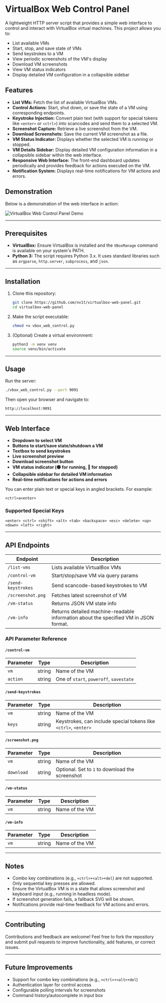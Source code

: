 # VirtualBox Web Control Panel

A lightweight HTTP server script that provides a simple web interface to control and interact with VirtualBox virtual machines. This project allows you to:

- List available VMs
- Start, stop, and save state of VMs
- Send keystrokes to a VM
- View periodic screenshots of the VM's display
- Download VM screenshots
- View VM status indicators
- Display detailed VM configuration in a collapsible sidebar

## Features

- **List VMs:** Fetch the list of available VirtualBox VMs.
- **Control Actions:** Start, shut down, or save the state of a VM using corresponding endpoints.
- **Keystroke Injection:** Convert plain text (with support for special tokens like `<enter>` or `<ctrl>`) into scancodes and send them to a selected VM.
- **Screenshot Capture:** Retrieve a live screenshot from the VM.
- **Download Screenshots:** Save the current VM screenshot as a file.
- **VM Status Indicator:** Displays whether the selected VM is running or stopped.
- **VM Details Sidebar:** Display detailed VM configuration information in a collapsible sidebar within the web interface.
- **Responsive Web Interface:** The front-end dashboard updates periodically and provides feedback for actions executed on the VM.
- **Notification System:** Displays real-time notifications for VM actions and errors.

## Demonstration

Below is a demonstration of the web interface in action:

![VirtualBox Web Control Panel Demo](assets/demo.gif)

---

## Prerequisites

- **VirtualBox:** Ensure VirtualBox is installed and the `VBoxManage` command is available on your system's PATH.
- **Python 3:** The script requires Python 3.x. It uses standard libraries such as `argparse`, `http.server`, `subprocess`, and `json`.

---

## Installation

1. Clone this repository:
   ```bash
   git clone https://github.com/nv1t/virtualbox-web-panel.git
   cd virtualbox-web-panel
   ```

2. Make the script executable:
   ```bash
   chmod +x vbox_web_control.py
   ```

3. (Optional) Create a virtual environment:
   ```bash
   python3 -m venv venv
   source venv/bin/activate
   ```

---

## Usage

Run the server:
```bash
./vbox_web_control.py --port 9091
```

Then open your browser and navigate to:
```
http://localhost:9091
```

---

## Web Interface

- **Dropdown to select VM**
- **Buttons to start/save state/shutdown a VM**
- **Textbox to send keystrokes**
- **Live screenshot preview**
- **Download screenshot button**
- **VM status indicator (🟢 for running, 🔴 for stopped)**
- **Collapsible sidebar for detailed VM information**
- **Real-time notifications for actions and errors**

You can enter plain text or special keys in angled brackets. For example:
```
<ctrl>a<enter>
```

### Supported Special Keys
```
<enter> <ctrl> <shift> <alt> <tab> <backspace> <esc> <delete> <up> <down> <left> <right>
```

---

## API Endpoints

| Endpoint              | Description                            |
|----------------------|----------------------------------------|
| `/list-vms`          | Lists available VirtualBox VMs         |
| `/control-vm`        | Start/stop/save VM via query params    |
| `/send-keystrokes`   | Send scancode-based keystrokes to VM   |
| `/screenshot.png`    | Fetches latest screenshot of VM        |
| `/vm-status`         | Returns JSON VM state info             |
| `/vm-info`           | Returns detailed machine-readable information about the specified VM in JSON format. |

### API Parameter Reference

#### `/control-vm`
| Parameter | Type   | Description                          |
|-----------|--------|--------------------------------------|
| `vm`      | string | Name of the VM                       |
| `action`  | string | One of `start`, `poweroff`, `savestate` |

#### `/send-keystrokes`
| Parameter | Type   | Description                                                  |
|-----------|--------|--------------------------------------------------------------|
| `vm`      | string | Name of the VM                                               |
| `keys`    | string | Keystrokes, can include special tokens like `<ctrl>`, `<enter>` |

#### `/screenshot.png`
| Parameter | Type   | Description                                   |
|-----------|--------|-----------------------------------------------|
| `vm`      | string | Name of the VM                                |
| `download`| string | Optional. Set to `1` to download the screenshot|

#### `/vm-status`
| Parameter | Type   | Description    |
|-----------|--------|----------------|
| `vm`      | string | Name of the VM |

#### `/vm-info`
| Parameter | Type   | Description    |
|-----------|--------|----------------|
| `vm`      | string | Name of the VM |

---

## Notes

- Combo key combinations (e.g., `<ctrl>+<alt>+del`) are not supported. Only sequential key presses are allowed.
- Ensure the VirtualBox VM is in a state that allows screenshot and keyboard input (e.g., running in headless mode).
- If screenshot generation fails, a fallback SVG will be shown.
- Notifications provide real-time feedback for VM actions and errors.

---

## Contributing

Contributions and feedback are welcome! Feel free to fork the repository and submit pull requests to improve functionality, add features, or correct issues.

---

## Future Improvements

- Support for combo key combinations (e.g., `<ctrl>+<alt>+del`)
- Authentication layer for control access
- Configurable polling intervals for screenshots
- Command history/autocomplete in input box

